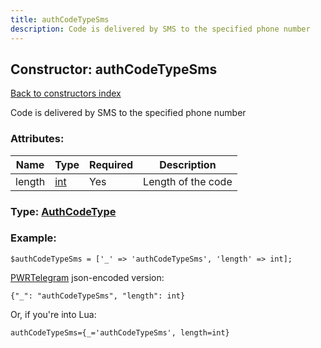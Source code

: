 ```yaml
---
title: authCodeTypeSms
description: Code is delivered by SMS to the specified phone number
---
```

## Constructor: authCodeTypeSms  
[Back to constructors index](index.md)



Code is delivered by SMS to the specified phone number

### Attributes:

| Name     |    Type       | Required | Description |
|----------|---------------|----------|-------------|
|length|[int](../types/int.md) | Yes|Length of the code|



### Type: [AuthCodeType](../types/AuthCodeType.md)


### Example:

```
$authCodeTypeSms = ['_' => 'authCodeTypeSms', 'length' => int];
```  

[PWRTelegram](https://pwrtelegram.xyz) json-encoded version:

```
{"_": "authCodeTypeSms", "length": int}
```


Or, if you're into Lua:  


```
authCodeTypeSms={_='authCodeTypeSms', length=int}

```


